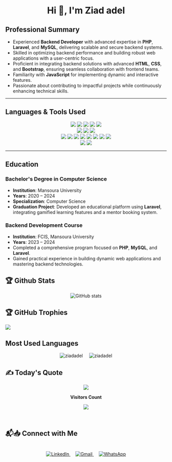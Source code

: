 

<h1 align="center">Hi 👋, I'm Ziad adel </h1>

## **Professional Summary**
- Experienced **Backend Developer** with advanced expertise in **PHP**, **Laravel**, and **MySQL**, delivering scalable and secure backend systems.
- Skilled in optimizing backend performance and building robust web applications with a user-centric focus.
- Proficient in integrating backend solutions with advanced **HTML**, **CSS**, and **Bootstrap**, ensuring seamless collaboration with frontend teams.
- Familiarity with **JavaScript** for implementing dynamic and interactive features.
- Passionate about contributing to impactful projects while continuously enhancing technical skills.

---
## **Languages & Tools Used**

<div align="center">
<!-- Programming Languages -->
<img src='https://img.shields.io/badge/php-%23777BB4.svg?style=for-the-badge&logo=php&logoColor=white' />
<img src='https://img.shields.io/badge/javascript-%23323330.svg?style=for-the-badge&logo=javascript&logoColor=%23F7DF1E' />
<img src='https://img.shields.io/badge/html5-%23E34F26.svg?style=for-the-badge&logo=html5&logoColor=white' />
<img src='https://img.shields.io/badge/css3-%231572B6.svg?style=for-the-badge&logo=css3&logoColor=white' />
<img src='https://img.shields.io/badge/bootstrap-%23563D7C.svg?style=for-the-badge&logo=bootstrap&logoColor=white' />

<br>
<!-- Frameworks -->
<img src='https://img.shields.io/badge/laravel-%23FF2D20.svg?style=for-the-badge&logo=laravel&logoColor=white' />
<img src='https://img.shields.io/badge/livewire-%237E57C2.svg?style=for-the-badge&logo=livewire&logoColor=white' />
<img src='https://img.shields.io/badge/filament-%23181616.svg?style=for-the-badge&logo=laravel&logoColor=white' />
<br>

<!-- APIs & Integrations -->
<img src='https://img.shields.io/badge/restful%20api-%23000000.svg?style=for-the-badge&logo=api&logoColor=white' />
<img src='https://img.shields.io/badge/paypal-%2300457C.svg?style=for-the-badge&logo=paypal&logoColor=white' />
<img src='https://img.shields.io/badge/stripe-%23646FF0.svg?style=for-the-badge&logo=stripe&logoColor=white' />
<img src='https://img.shields.io/badge/paymob-%230082C9.svg?style=for-the-badge&logo=paymob&logoColor=white' />
<img src='https://img.shields.io/badge/google%20auth-%234285F4.svg?style=for-the-badge&logo=google&logoColor=white' />
<img src='https://img.shields.io/badge/facebook%20auth-%231877F2.svg?style=for-the-badge&logo=facebook&logoColor=white' />
<img src='https://img.shields.io/badge/github%20auth-%23181717.svg?style=for-the-badge&logo=github&logoColor=white' />
<img src='https://img.shields.io/badge/smtp-%23FF6F61.svg?style=for-the-badge&logo=email&logoColor=white' />
<br>

<!-- Version Control -->
<img src='https://img.shields.io/badge/git-%23F05033.svg?style=for-the-badge&logo=git&logoColor=white' />
<img src='https://img.shields.io/badge/github-%23181717.svg?style=for-the-badge&logo=github&logoColor=white' />
<br>

<!-- Project Management -->
</div>


---

## **Education**

### **Bachelor's Degree in Computer Science**
- **Institution**: Mansoura University  
- **Years**: 2020 – 2024  
- **Specialization**: Computer Science  
- **Graduation Project**: Developed an educational platform using **Laravel**, integrating gamified learning features and a mentor booking system.

### **Backend Development Course**
- **Institution**: FCIS, Mansoura University  
- **Years**: 2023 – 2024  
- Completed a comprehensive program focused on **PHP**, **MySQL**, and **Laravel**.  
- Gained practical experience in building dynamic web applications and mastering backend technologies.



## 🏆 Github Stats
<div align="center">

![GitHub stats](https://github-readme-stats.vercel.app/api?username=ziadadel001&show_icons=true&count_private=true&&theme=default)

</div>

## 🏆 GitHub Trophies
![](https://github-profile-trophy.vercel.app/?username=ziadadel001&theme=default&no-frame=false&no-bg=false&margin-w=4)

## Most Used Languages
<div style="display: flex; justify-content: center; align-items: center; gap: 20px;">
  <!-- GitHub Top Languages -->
  <img src="https://github-readme-stats.vercel.app/api/top-langs?username=ziadadel001&show_icons=true&locale=en&layout=compact&theme=default" alt="ziadadel" />
  
  <!-- GitHub Streak Stats -->
  <img src="https://github-readme-streak-stats.herokuapp.com/?user=ziadadel001&theme=default" alt="ziadadel" />
</div>


## ✍️ Today's Quote
<div align="center">

![](https://quotes-github-readme.vercel.app/api?type=horizontal&theme=default)
</div>


<div align="center">
 <b style = {font-weight: 600}>Visitors Count</b>

<p align="center"><img align="center" src="https://profile-counter.glitch.me/{ziadadel001}/count.svg" /></p> 
<br>
</div>
 


## 📬📥 Connect with Me
<div align="center">
  <br/>
  <!-- LinkedIn -->
  <a href="https://linkedin.com/in/ziad-adel-9380a6247" target='_blank'>
    <img alt="LinkedIn" src="https://img.shields.io/badge/LinkedIn-0077B5?style=for-the-badge&logo=linkedin&logoColor=white" />
  </a> 
  &nbsp;&nbsp;&nbsp;

  <!-- Gmail -->
  <a href="mailto:Ziadadel00120@gmail.com" target='_blank'>
    <img alt="Gmail" src="https://img.shields.io/badge/Gmail-D14836?style=for-the-badge&logo=gmail&logoColor=white" />
  </a> 
  &nbsp;&nbsp;&nbsp;

  <!-- WhatsApp -->
  <a href="https://wa.me/201029916927" target='_blank'>
    <img alt="WhatsApp" src="https://img.shields.io/badge/WhatsApp-25D366?style=for-the-badge&logo=whatsapp&logoColor=white" />
  </a>
</div>

